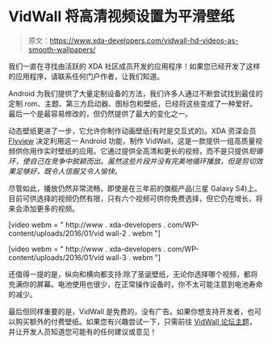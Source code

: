 # VidWall 将高清视频设置为平滑壁纸

> 原文：<https://www.xda-developers.com/vidwall-hd-videos-as-smooth-wallpapers/>

我们一直在寻找由活跃的 XDA 社区成员开发的应用程序！如果您已经开发了这样的应用程序，请联系任何门户作者，让我们知道。

Android 为我们提供了大量定制设备的方法，我们许多人通过不断尝试找到最佳的定制 rom、主题、第三方启动器、图标包和壁纸，已经将这些变成了一种爱好。最后一个是最容易修改的，但仍然提供了最大的变化之一。

动态壁纸更进了一步，它允许你制作动画壁纸(有时是交互式的)。XDA 资深会员 [Flyview](http://forum.xda-developers.com/member.php?u=2584205) 决定利用这一 Android 功能，制作 VidWall，这是一款提供一组高质量视频供你用作实时壁纸的应用。它通过提供全高清和更长的视频，而不是只提供*短循环，使自己在竞争中脱颖而出。虽然这些片段并没有完美地循环播放，但是剪切效果足够好，既令人信服又令人愉快。*

尽管如此，播放仍然非常流畅，即使是在三年前的旗舰产品(三星 Galaxy S4)上。目前可供选择的视频仍然有限，只有六个视频可供你免费选择，但它仍在增长，将来会添加更多的视频。

[video webm = " http://www . xda-developers . com/WP-content/uploads/2016/01/vid wall-2 . webm "]

[video webm = " http://www . xda-developers . com/WP-content/uploads/2016/01/vid wall-3 . webm "]

还值得一提的是，纵向和横向都支持:除了圣诞壁纸，无论你选择哪个视频，都将充满你的屏幕。电池使用也很少，在正常操作设备时，你不太可能注意到电池寿命的减少。

最后但同样重要的是，VidWall 是免费的，没有广告。如果你想支持开发者，也可以购买额外的付费壁纸。如果您有兴趣尝试一下，只需前往 [VidWall 论坛主题](http://forum.xda-developers.com/android/apps-games/app-vidwall-hd-video-wallpapers-t3251975)，并让开发人员知道您可能有的任何建议或意见！